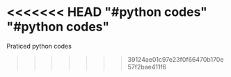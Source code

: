 <<<<<<< HEAD
"#python codes" 
"#python codes" 
=======
Praticed python codes
>>>>>>> 39124ae01c97e23f0f66470b170e57f2bae411f6
